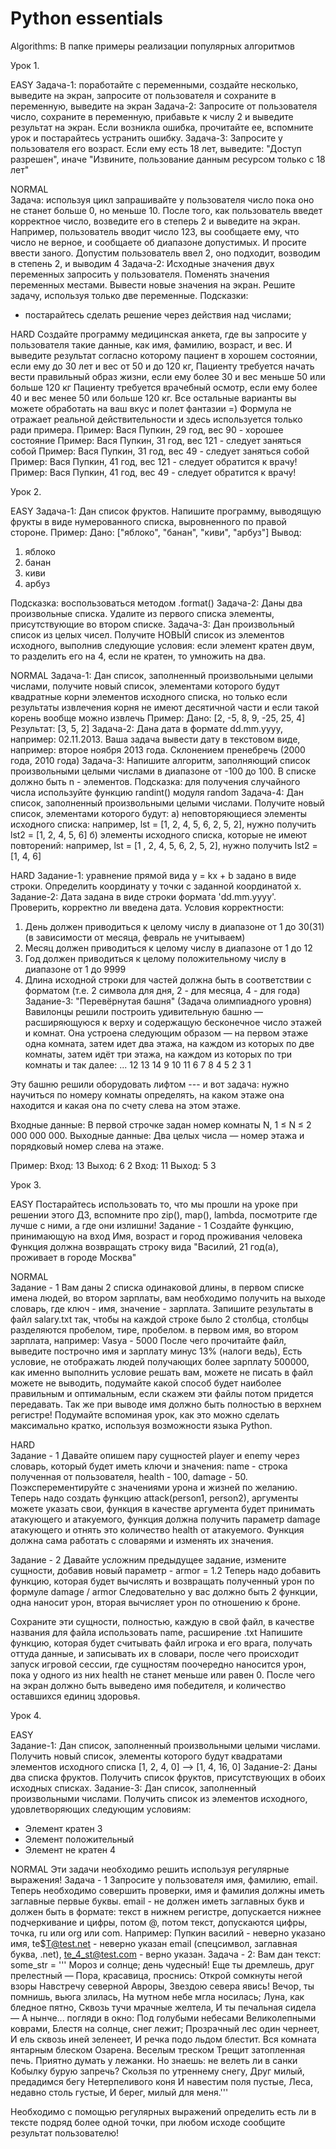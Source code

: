 # Python essentials

Algorithms:
В папке примеры реализации популярных алгоритмов

Урок 1.

EASY
Задача-1: поработайте с переменными, создайте несколько,
выведите на экран, запросите от пользователя и сохраните в переменную, выведите на экран
Задача-2: Запросите от пользователя число, сохраните в переменную,
прибавьте к числу 2 и выведите результат на экран.
Если возникла ошибка, прочитайте ее, вспомните урок и постарайтесь устранить ошибку.
Задача-3: Запросите у пользователя его возраст.
Если ему есть 18 лет, выведите: "Доступ разрешен",
иначе "Извините, пользование данным ресурсом только с 18 лет"

NORMAL  
Задача: используя цикл запрашивайте у пользователя число пока оно не станет больше 0, но меньше 10.
После того, как пользователь введет корректное число, возведите его в степерь 2 и выведите на экран.
Например, пользователь вводит число 123, вы сообщаете ему, что число не верное,
и сообщаете об диапазоне допустимых. И просите ввести заного.
Допустим пользователь ввел 2, оно подходит, возводим в степень 2, и выводим 4
Задача-2: Исходные значения двух переменных запросить у пользователя.
Поменять значения переменных местами. Вывести новые значения на экран.
Решите задачу, используя только две переменные.
Подсказки:
* постарайтесь сделать решение через действия над числами;

HARD
Создайте программу медицинская анкета, где вы запросите у пользователя такие данные, как имя, фамилию, возраст, и вес.
И выведите результат согласно которому пациент в хорошем состоянии, если ему до 30 лет и вес от 50 и до 120 кг,
Пациенту требуется начать вести правильный образ жизни, если ему более 30 и вес меньше 50 или больше 120 кг
Пациенту требуется врачебный осмотр, если ему более 40 и вес менее 50 или больше 120 кг.
Все остальные варианты вы можете обработать на ваш вкус и полет фантазии =)
Формула не отражает реальной действительности и здесь используется только ради примера.
Пример: Вася Пупкин, 29 год, вес 90 - хорошее состояние
Пример: Вася Пупкин, 31 год, вес 121 - следует заняться собой
Пример: Вася Пупкин, 31 год, вес 49 - следует заняться собой
Пример: Вася Пупкин, 41 год, вес 121 - следует обратится к врачу!
Пример: Вася Пупкин, 41 год, вес 49 - следует обратится к врачу!

Урок 2.

EASY
Задача-1:
Дан список фруктов.
Напишите программу, выводящую фрукты в виде нумерованного списка,
выровненного по правой стороне.
Пример:
Дано: ["яблоко", "банан", "киви", "арбуз"]
Вывод:
1. яблоко
2.  банан
3.   киви
4.  арбуз

Подсказка: воспользоваться методом .format()
Задача-2:
Даны два произвольные списка.
Удалите из первого списка элементы, присутствующие во втором списке.
Задача-3:
Дан произвольный список из целых чисел.
Получите НОВЫЙ список из элементов исходного, выполнив следующие условия:
если элемент кратен двум, то разделить его на 4, если не кратен, то умножить на два.

NORMAL
Задача-1:
Дан список, заполненный произвольными целыми числами, получите новый список,
элементами которого будут квадратные корни элементов исходного списка,
но только если результаты извлечения корня не имеют десятичной части и
если такой корень вообще можно извлечь
Пример: Дано: [2, -5, 8, 9, -25, 25, 4]   Результат: [3, 5, 2]
Задача-2: Дана дата в формате dd.mm.yyyy, например: 02.11.2013.
Ваша задача вывести дату в текстовом виде, например: второе ноября 2013 года.
Склонением пренебречь (2000 года, 2010 года)
Задача-3: Напишите алгоритм, заполняющий список произвольными целыми числами
в диапазоне от -100 до 100. В списке должно быть n - элементов.
Подсказка:
для получения случайного числа используйте функцию randint() модуля random
Задача-4: Дан список, заполненный произвольными целыми числами.
Получите новый список, элементами которого будут:
а) неповторяющиеся элементы исходного списка:
например, lst = [1, 2, 4, 5, 6, 2, 5, 2], нужно получить lst2 = [1, 2, 4, 5, 6]
б) элементы исходного списка, которые не имеют повторений:
например, lst = [1 , 2, 4, 5, 6, 2, 5, 2], нужно получить lst2 = [1, 4, 6]

HARD
Задание-1: уравнение прямой вида y = kx + b задано в виде строки.
Определить координату y точки с заданной координатой x.
Задание-2: Дата задана в виде строки формата 'dd.mm.yyyy'.
Проверить, корректно ли введена дата.
Условия корректности:
1. День должен приводиться к целому числу в диапазоне от 1 до 30(31)
(в зависимости от месяца, февраль не учитываем)
2. Месяц должен приводиться к целому числу в диапазоне от 1 до 12
3. Год должен приводиться к целому положительному числу в диапазоне от 1 до 9999
4. Длина исходной строки для частей должна быть в соответствии с форматом
(т.е. 2 символа для дня, 2 - для месяца, 4 - для года)
Задание-3: "Перевёрнутая башня" (Задача олимпиадного уровня)
Вавилонцы решили построить удивительную башню —
расширяющуюся к верху и содержащую бесконечное число этажей и комнат.
Она устроена следующим образом — на первом этаже одна комната,
затем идет два этажа, на каждом из которых по две комнаты,
затем идёт три этажа, на каждом из которых по три комнаты и так далее:
        ...
    12  13  14
    9   10  11
    6   7   8
      4   5
      2   3
        1

Эту башню решили оборудовать лифтом --- и вот задача:
нужно научиться по номеру комнаты определять,
на каком этаже она находится и какая она по счету слева на этом этаже.

Входные данные: В первой строчке задан номер комнаты N, 1 ≤ N ≤ 2 000 000 000.
Выходные данные:  Два целых числа — номер этажа и порядковый номер слева на этаже.

Пример:
Вход: 13
Выход: 6 2
Вход: 11
Выход: 5 3

Урок 3.

EASY
Постарайтесь использовать то, что мы прошли на уроке при решении этого ДЗ,
вспомните про zip(), map(), lambda, посмотрите где лучше с ними, а где они излишни!
Задание - 1 Создайте функцию, принимающую на вход Имя, возраст и город проживания человека Функция должна
возвращать строку вида "Василий, 21 год(а), проживает в городе Москва"

NORMAL  
Задание - 1
Вам даны 2 списка одинаковой длины, в первом списке имена людей, во втором зарплаты,
вам необходимо получить на выходе словарь, где ключ - имя, значение - зарплата.
Запишите результаты в файл salary.txt так, чтобы на каждой строке было 2 столбца,
столбцы разделяются пробелом, тире, пробелом. в первом имя, во втором зарплата, например: Vasya - 5000
После чего прочитайте файл, выведите построчно имя и зарплату минус 13% (налоги ведь),
Есть условие, не отображать людей получающих более зарплату 500000, как именно
выполнить условие решать вам, можете не писать в файл
можете не выводить, подумайте какой способ будет наиболее правильным и оптимальным,
если скажем эти файлы потом придется передавать.
Так же при выводе имя должно быть полностью в верхнем регистре!
Подумайте вспоминая урок, как это можно сделать максимально кратко, используя возможности языка Python.

HARD  
Задание - 1
Давайте опишем пару сущностей player и enemy через словарь,
который будет иметь ключи и значения:
name - строка полученная от пользователя,
health - 100,
damage - 50.
Поэксперементируйте с значениями урона и жизней по желанию.
Теперь надо создать функцию attack(person1, person2), аргументы можете указать свои,
функция в качестве аргумента будет принимать атакующего и атакуемого,
функция должна получить параметр damage атакующего и отнять это количество
health от атакуемого. Функция должна сама работать с словарями и изменять их значения.

Задание - 2
Давайте усложним предыдущее задание, измените сущности, добавив новый параметр - armor = 1.2
Теперь надо добавить функцию, которая будет вычислять и возвращать полученный урон по формуле damage / armor
Следовательно у вас должно быть 2 функции, одна наносит урон, вторая вычисляет урон по отношению к броне.

Сохраните эти сущности, полностью, каждую в свой файл,
в качестве названия для файла использовать name, расширение .txt
Напишите функцию, которая будет считывать файл игрока и его врага, получать оттуда данные, и записывать их в словари,
после чего происходит запуск игровой сессии, где сущностям поочередно наносится урон,
пока у одного из них health не станет меньше или равен 0.
После чего на экран должно быть выведено имя победителя, и количество оставшихся единиц здоровья.

Урок 4. 

EASY  
Задание-1:
Дан список, заполненный произвольными целыми числами.
Получить новый список, элементы которого будут
квадратами элементов исходного списка
[1, 2, 4, 0] --> [1, 4, 16, 0]
Задание-2:
Даны два списка фруктов.
Получить список фруктов, присутствующих в обоих исходных списках.
Задание-3:
Дан список, заполненный произвольными числами.
Получить список из элементов исходного, удовлетворяющих следующим условиям:
+ Элемент кратен 3
+ Элемент положительный
+ Элемент не кратен 4

NORMAL
Эти задачи необходимо решить используя регулярные выражения!
Задача - 1
Запросите у пользователя имя, фамилию, email. Теперь необходимо совершить проверки, имя и фамилия должны иметь заглавные первые буквы.
email - не должен иметь заглавных букв и должен быть в формате: текст в нижнем регистре, допускается нижнее подчеркивание и цифры, потом @, потом текст, допускаются цифры, точка, ru или org или com.
Например:
Пупкин василий - неверно указано имя, te$T@test.net - неверно указан email (спецсимвол, заглавная буква, .net), te_4_st@test.com - верно указан.
Задача - 2:
Вам дан текст:
some_str = '''
Мороз и солнце; день чудесный!
Еще ты дремлешь, друг прелестный —
Пора, красавица, проснись:
Открой сомкнуты негой взоры
Навстречу северной Авроры,
Звездою севера явись!
Вечор, ты помнишь, вьюга злилась,
На мутном небе мгла носилась;
Луна, как бледное пятно,
Сквозь тучи мрачные желтела,
И ты печальная сидела —
А нынче... погляди в окно:
Под голубыми небесами
Великолепными коврами,
Блестя на солнце, снег лежит;
Прозрачный лес один чернеет,
И ель сквозь иней зеленеет,
И речка подо льдом блестит.
Вся комната янтарным блеском
Озарена. Веселым треском
Трещит затопленная печь.
Приятно думать у лежанки.
Но знаешь: не велеть ли в санки
Кобылку бурую запречь?
Скользя по утреннему снегу,
Друг милый, предадимся бегу
Нетерпеливого коня
И навестим поля пустые,
Леса, недавно столь густые,
И берег, милый для меня.'''

Необходимо с помощью регулярных выражений определить есть ли в тексте подряд
более одной точки, при любом исходе сообщите результат пользователю!